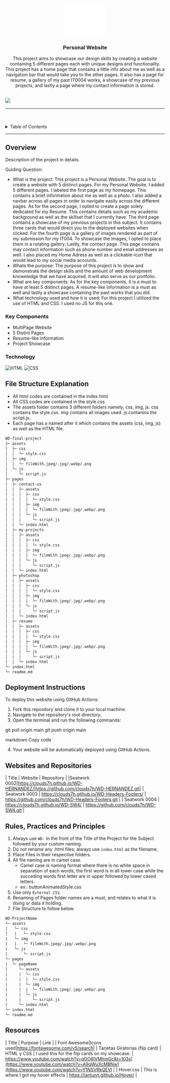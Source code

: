 <a name="readme-top">

<br/>

<br />
<div align="center">
  <a href="https://github.com/zyx-0314/">
  <!-- TODO: If you want to add logo or banner you can add it here -->
    <img src="./assets/img/nyebe_white.png" alt="Nyebe" width="130" height="100">
  </a>
<!-- TODO: Change Title to the name of the title of your Project -->
  <h3 align="center">Personal Website</h3>
</div>
<!-- TODO: Make a short description -->
<div align="center">
  This project aims to showcase our design skills by creating a website containing 5 different pages each with unique designs and functionality.
  This project has a home page that contains a little info about me as well as a navigation bar that would take  you to the other pages. It also has a
  page for resume, a gallery of my past IT0004 works, a showcase of my previous projects, and lastly a page where my contact information is stored.
</div>

<br />

<!-- TODO: Change the zyx-0314 into your github username  -->
<!-- TODO: Change the WD-Template-Project into the same name of your folder -->
![](https://visit-counter.vercel.app/counter.png?page=clouds7h/WD-final-project)

---

<br />
<br />

<!-- TODO: If you want to add more layers for your readme -->
<details>
  <summary>Table of Contents</summary>
  <ol>
    <li>
      <a href="#overview">Overview</a>
      <ol>
        <li>
          <a href="#key-components">Key Components</a>
        </li>
        <li>
          <a href="#technology">Technology</a>
        </li>
      </ol>
    </li>
    <li>
      <a href="#file-structure-explanation">File Structure Explanation</a>
    </li>
    <li>
      <a href="#deployment-instructions">Deployment Instructions</a>
    </li>
    <li>
      <a href="#websites-and-repositories">Repositries</a>
    </li>
    <li>
      <a href="#rule,-practices-and-principles">Rules, Practices and Principles</a>
    </li>
    <li>
      <a href="#resources">Resources</a>
    </li>
  </ol>
</details>

---

## Overview

<!-- TODO: To be changed -->
<!-- The following are just sample -->
Description of the project in details.

Guiding Question:
- What is the project: This project is a Personal Website. The goal is to create a website with 5 distinct pages. For my Personal Website, I added 5 different pages. I labeled the first page as my homepage. This contains a brief information about me as well as a photo. I also added a navbar across all pages in order to navigate easily across the different pages. As for the second page, I opted to create a page solely dedicated for my Resume. This contains details such as my academic background as well as the skillset that I currently have. The third page contains a showcase of my previous projects in this subject. It contains three cards that would direct you to the deployed websites when clicked. For the fourth page is a gallery of images rendered as part of my submission for my IT004. To showcase the images, I opted to place them in a rotating gallery. Lastly, the contact page. This page contains may contact information such as phone number and email addresses as well. I also placed my Home Adress as well as a clickable-icon that would lead to my social media accounts.
- Whats the purpose: The purpose of this project is to show and demonstrate the design skills and the amount of web development knoweledge that we have acquired. It will also serve as our portfolio. 
- What are key components: As for the key components, it is a must to have at least 5 distinct pages. A resume-like information is a must as well and lastly a showcase containing the past works that you did. 
- What technology used and how it is used: For this project I utilized the use of HTML and CSS. I used no JS for this one. 

### Key Components
<!-- TODO: List of Key Components -->
- MultiPage Website
- 5 Distint Pages
- Resume-like information
- Project Showcase

### Technology
<!-- TODO: List of Technology Used -->
![HTML](https://img.shields.io/badge/HTML-E34F26?style=for-the-badge&logo=html5&logoColor=white)
![CSS](https://img.shields.io/badge/CSS-1572B6?style=for-the-badge&logo=css3&logoColor=white)


## File Structure Explanation
- All html codes are contained in the index.html
- All CSS codes are contained in the style.css
- The assets folder contains 3 different folders namely, css, img, js. css contains the style.css. img contains all images used. js contanins the script.js.
- Each page has a named after it which contains the assets (css, img, js) as well as the HTML file.

```
WD-final-project
├─ assets
│  ├─ css
│  │  └─ style.css
│  ├─ img
│  │  └─ fileWith.jpeg/.jpg/.webp/.png
│  └─ js
│     └─ script.js
├─ pages
│  ├─ contact-us
│  │  ├─ assets
│  │  │  ├─ css
│  │  │  │  └─ style.css
│  │  │  ├─ img
│  │  │  │  └─ fileWith.jpeg/.jpg/.webp/.png
│  │  │  └─ js
│  │  │     └─ script.js
│  │  └─ index.html
│  ├─ my-projects
│  │  ├─ assets
│  │  │  ├─ css
│  │  │  │  └─ style.css
│  │  │  ├─ img
│  │  │  │  └─ fileWith.jpeg/.jpg/.webp/.png
│  │  │  └─ js
│  │  │     └─ script.js
│  │  └─ index.html
│  ├─ photoshop
│  │  ├─ assets
│  │  │  ├─ css
│  │  │  │  └─ style.css
│  │  │  ├─ img
│  │  │  │  └─ fileWith.jpeg/.jpg/.webp/.png
│  │  │  └─ js
│  │  │     └─ script.js
│  │  └─ index.html
│  ├─ resume
│  │  ├─ assets
│  │  │  ├─ css
│  │  │  │  └─ style.css
│  │  │  ├─ img
│  │  │  │  └─ fileWith.jpeg/.jpg/.webp/.png
│  │  │  └─ js
│  │  │     └─ script.js
│  │  └─ index.html
└─ index.html
└─ readme.md
```
## Deployment Instructions

To deploy this website using GitHub Actions:

1. Fork this repository and clone it to your local machine.
2. Navigate to the repository's root directory.
3. Open the terminal and run the following commands:
   
git pull origin main
git push origin main

markdown
Copy code

4. Your website will be automatically deployed using GitHub Actions.

## Websites and Repositories 

| Title | Website | Repository |
|Seatwork 0002|https://clouds7h.github.io/WD-HERNANDEZ/|https://github.com/clouds7h/WD-HERNANDEZ.git|
| Seatwork 0003 | https://clouds7h.github.io/WD-Headers-Footers/ | https://github.com/clouds7h/WD-Headers-Footers.git |
| Seatwork 0004 | https://clouds7h.github.io/WD-SW4/ | https://github.com/clouds7h/WD-SW4.git |
 

## Rules, Practices and Principles
1. Always use `WD-` in the front of the Title of the Project for the Subject followed by your custom naming.
2. Do not rename any .html files; always use `index.html` as the filename.
3. Place Files in their respective folders.
4. All file naming are in camel case.
   - Camel case is naming format where there is no white space in separation of each words, the first word is in all lower case while the succeding words first letter are in upper followed by lower cased letters.
   - ex.: buttonAnimatedStyle.css
5. Use only `External CSS`.
6. Renaming of Pages folder names are a must, and relates to what it is doing or data it holding.
7. File Structure to follow below.

```
WD-ProjectName
└─ assets
|   └─ css
|   |   └─ style.css
|   └─ img
|   |   └─ fileWith.jpeg/.jpg/.webp/.png
|   └─ js
|       └─ script.js
└─ pages
|  └─ pageName
|     └─ assets
|     |  └─ css
|     |  |  └─ style.css
|     |  └─ img
|     |  |  └─ fileWith.jpeg/.jpg/.webp/.png
|     |  └─ js
|     |     └─ script.js
|     └─ index.html
└─ index.html
└─ readme.md
```

## Resources

<!-- TODO: Add References -->
| Title | Purpose | Link |
| Font Awesome|Icons used|https://fontawesome.com/v5/search|
| Tarjetas Giratorias (flip card) | HTML y CSS | I used this for the flip cards on my showcase. | https://www.youtube.com/watch?v=qOO6lVMhmGc&t=103s](https://www.youtube.com/watch?v=A9qWuXcMBNw](https://www.youtube.com/watch?v=Y1NSVRkQEVI |
| Hover.css | This is where I got my hover effects | https://ianlunn.github.io/Hover/ |


